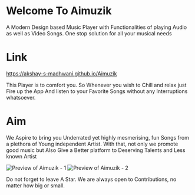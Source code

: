 # Welcome To Aimuzik

A Modern Design based Music Player
 with Functionalities of playing Audio
 as well as Video Songs. 
One stop solution for all your musical needs

# Link
https://akshay-s-madhwani.github.io/Aimuzik 

This Player is to comfort you. 
So Whenever you wish to Chill and relax
just Fire up the App
And listen to your Favorite Songs
without any Interruptions whatsoever.

# Aim
We Aspire to bring you Underrated yet highly
mesmerising, fun Songs from a plethora of
Young independent Artist.
With that, not only we promote good music
but Also Give a Better platform to Deserving Talents 
and Less known Artist

![Preview of Aimuzik - 1](https://www.dropbox.com/s/e5l10qde09548qu/IMG_20210410_084035.JPG?raw=1)
![Preview of Aimuzik - 2](https://www.dropbox.com/s/gir85b6kfm09vfr/IMG_20210304_223626.JPG?raw=1)

Do not forget to leave A Star. 
We are always open to Contributions,
no matter how big or small.

